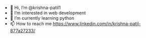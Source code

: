 - 👋 Hi, I’m @krishna-patil1
- 👀 I’m interested in web development
- 🌱 I’m currently learning python
- 📫 How to reach me https://www.linkedin.com/in/krishna-patil-877a27233/

<!---
krishna-patil1/krishna-patil1 is a ✨ special ✨ repository because its `README.md` (this file) appears on your GitHub profile.
You can click the Preview link to take a look at your changes.
--->
